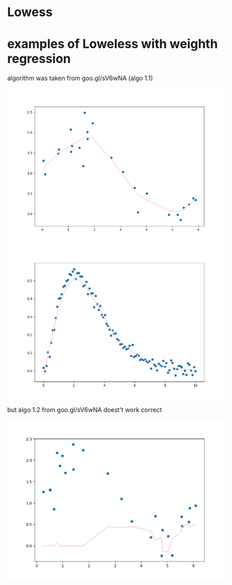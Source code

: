 # Lowess

# examples of Loweless with weighth regression
algorithm was taken from goo.gl/sV6wNA (algo 1.1)

![](https://raw.githubusercontent.com/okiochan/Lowess/master/Figure_1.png)
![](https://raw.githubusercontent.com/okiochan/Lowess/master/Figure_2.png)

but algo 1.2 from goo.gl/sV6wNA doest't work correct

![](https://raw.githubusercontent.com/okiochan/Lowess/master/Figure_4.png)




